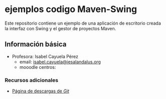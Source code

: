 # ejemplos codigo Maven-Swing
Este repositorio contiene un ejemplo de una aplicación de escritorio creada la interfaz con Swing y el gestor de proyectos Maven.


## Información básica

* Profesora: Isabel Cayuela Pérez
  * email: isabel.cayuela@iesalandalus.org
  * mooodle centros: 

### Recursos adicionales

* [Página de descargas de *Git*]()

